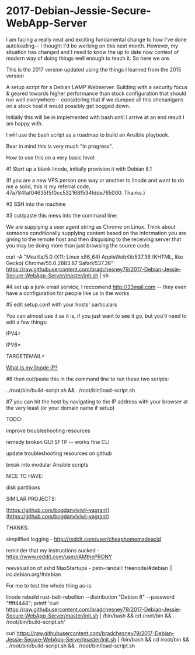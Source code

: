 # 2017-Debian-Jessie-Secure-WebApp-Server

I am facing a really neat and exciting fundamental change to how I've done autoloading-- I thought I'd be working on this next month. However, my situation has changed and I need to know the up to date now context of modern way of doing things well enough to teach it. So here we are.

This is the 2017 version updated using the things I learned from the 2015 version

A setup script for a Debian LAMP Webserver. Building with a security focus & geared towards higher performance than stock configuration that should run well everywhere-- considering that if we dumped all this shenanigans on a stock host it would possibly get bogged down.

Initially this will be in implemented with bash until I arrive at an end result I am happy with.

I will use the bash script as a roadmap to build an Ansible playbook.

Bear in mind this is very much "in progress".

How to use this on a very basic level:

#1 Start up a blank linode, initially provision it with Debian 8.1

(If you are a new VPS person one way or another to linode and want to do me a solid, this is my referral code, 47a784faf04635f5f0cc532168f534fdde765000. Thanks.)

#2 SSH into the machine

#3 cut/paste this mess into the command line:

We are supplying a user agent string as Chrome on Linux. Think about someone conditionally supplying content based on the information you are giving to the remote host and then disguising to the receiving server that you may be doing more than just browsing the source code.

curl -A "Mozilla/5.0 (X11; Linux x86_64) AppleWebKit/537.36 (KHTML, like Gecko) Chrome/55.0.2883.87 Safari/537.36" https://raw.githubusercontent.com/bradchesney79/2017-Debian-Jessie-Secure-WebApp-Server/master/init.sh | sh

#4 set up a junk email service, I reccomend http://33mail.com -- they even have a configuration for people like us in the works

#5 edit setup.conf with your hosts' particulars

You can almost use it as it is, if you just want to see it go, but you'll need to edit a few things:

IPV4=<your linode IPV4 address>

IPV6=<your linode IPV6 address>

TARGETEMAIL=<your email with the junk email service>

[What is my linode IP?](https://www.linode.com/docs/getting-started#finding-the-ip-address)

#6 then cut/paste this in the command line to run these two scripts:

. /root/bin/build-script.sh && . /root/bin/load-script.sh

#7 you can hit the host by navigating to the IP address with your browser at the very least (or your domain name if setup)

TODO:

improve troubleshooting resources

remedy broken GUI SFTP -- works fine CLI

update troubleshooting resources on github

break into modular Ansible scripts

NICE TO HAVE:

disk partitions

SIMILAR PROJECTS:

[https://github.com/bogdanvlviv/i-vagrant](https://github.com/bogdanvlviv/i-vagrant)

THANKS:

simplified logging - http://reddit.com/user/cheaphomemadeacid

reminder that my instructions sucked - https://www.reddit.com/user/iAMthePRONY

reevaluation of sshd MaxStartups - petn-randall: freenode/#debian || irc.debian.org/#debian

For me to test the whole thing as-is:

linode rebuild rust-belt-rebellion --distribution "Debian 8" --password "ffff4444"; printf 'curl https://raw.githubusercontent.com/bradchesney79/2017-Debian-Jessie-Secure-WebApp-Server/master/init.sh | /bin/bash && cd /root/bin && . /root/bin/build-script.sh'

curl https://raw.githubusercontent.com/bradchesney79/2017-Debian-Jessie-Secure-WebApp-Server/master/init.sh | /bin/bash && cd /root/bin && . /root/bin/build-script.sh && . /root/bin/load-script.sh

